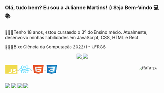 ### Olá, tudo bem? Eu sou a Julianne Martins! :) Seja Bem-Vindo 💻📚
##

👩🏽‍💻Tenho 18 anos, estou cursando o 3º do Ensino médio. Atualmente, desenvolvo minhas habilidades em JavaScript, CSS, HTML e Rect.

👩🏽‍🎓Bixo Ciência da Computação 2022/1 - UFRGS 

<div align="center">
  <a href="https://github.com/juliannemartins">
  <img height="180em" src="https://github-readme-stats.vercel.app/api?username=juliannemartins&show_icons=true&theme=cobalt&include_all_commits=true&count_private=true"/>
  <img height="120em" src="https://github-readme-stats.vercel.app/api/top-langs/?username=juliannemartins&layout=compact&langs_count=7&theme=cobalt"/>
</div>
  
  <div style="display: inline_block"><br>
  <img align="center" alt="Rafa-Js" height="30" width="40" src="https://raw.githubusercontent.com/devicons/devicon/master/icons/javascript/javascript-plain.svg">
  <img align="center" alt="Rafa-React" height="30" width="40" src="https://raw.githubusercontent.com/devicons/devicon/master/icons/react/react-original.svg">
  <img align="center" alt="Rafa-HTML" height="30" width="40" src="https://raw.githubusercontent.com/devicons/devicon/master/icons/html5/html5-original.svg">
  <img align="center" alt="Rafa-CSS" height="30" width="40" src="https://raw.githubusercontent.com/devicons/devicon/master/icons/css3/css3-original.svg">
  <img align="right" alt="Rafa-pic" height="150" style="border-radius:50px;" src="https://cdn.discordapp.com/attachments/796430305145389106/899037039226408970/download20211006172705.png">
</div>
  
##
  
<div>
 <a href="https://www.youtube.com/channel/UCx0xyemnsDE8IL19NWdQr4g" target="_blank"><img src="https://img.shields.io/badge/YouTube-FF0000?style=for-the-badge&logo=youtube&logoColor=white" target="_blank"></a>
  <a href="https://www.instagram.com/juli_emanuelle/" target="_blank"><img src="https://img.shields.io/badge/-Instagram-%23E4405F?style=for-the-badge&logo=instagram&logoColor=white" target="_blank"></a>
 	<a href="https://www.twitch.tv/juh_emanuelle" target="_blank"><img src="https://img.shields.io/badge/Twitch-9146FF?style=for-the-badge&logo=twitch&logoColor=white" target="_blank"></a>
  <a href="https://www.linkedin.com/in/julianne-martins-14b079212/" target="_blank"><img src="https://img.shields.io/badge/-LinkedIn-%230077B5?style=for-the-badge&logo=linkedin&logoColor=white" target="_blank"></a> 
  
</div>  
  
  
  
